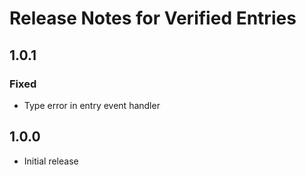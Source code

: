 # Release Notes for Verified Entries

## 1.0.1

### Fixed
- Type error in entry event handler

## 1.0.0
- Initial release
